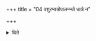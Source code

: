 +++
title = "04 पशुरप्यत्रोपालम्भ्यो धात्रे न"

+++

<details><summary>थिते</summary>

पशुरप्यत्रोपालम्भ्यो धात्रे । न वा ४
</details>
